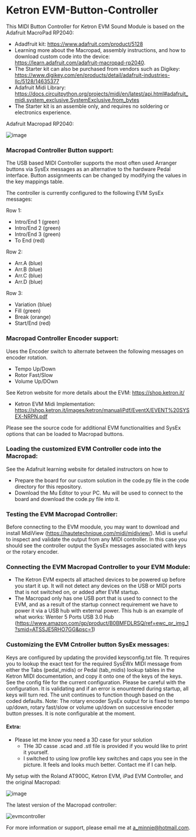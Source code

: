 # Ketron EVM-Button-Controller

This MIDI Button Controller for Ketron EVM Sound Module is based on the Adafruit MacroPad RP2040: 
- Adadfruit kit: https://www.adafruit.com/product/5128
- Learning more about the Macropad, assembly instructions, and how to download custom code into the device: https://learn.adafruit.com/adafruit-macropad-rp2040. 
- The Starter kit can also be purchased from vendors such as Digikey: https://www.digikey.com/en/products/detail/adafruit-industries-llc/5128/14635377
- Adafruit Midi Library: https://docs.circuitpython.org/projects/midi/en/latest/api.html#adafruit_midi.system_exclusive.SystemExclusive.from_bytes
- The Starter kit is an assemble only, and requires no soldering or electronics experience.

Adafruit Macropad RP2040:

![image](https://github.com/user-attachments/assets/6fd9b969-9b77-4c2a-81fc-0f7a34129f4d)

### Macropad Controller Button support:

The USB based MIDI Controller supports the most often used Arranger buttons via SysEx messages as an alternative to the hardware Pedal interface. Button assignmeents can be changed by modifying the values in the key mappings table.

The controller is currently configured to the following EVM SysEx messages:

Row 1:
- Intro/End 1 (green)
- Intro/End 2 (green)
- Intro/End 3 (green)
- To End (red)

Row 2:
- Arr.A (blue)
- Arr.B (blue)
- Arr.C (blue)
- Arr.D (blue)

Row 3:
- Variation (blue)
- Fill (green)
- Break (orange)
- Start/End (red)

### Macropad Controller Encoder support:
Uses the Encoder switch to alternate between the following messages on encoder rotation.
- Tempo Up/Down
- Rotor Fast/Slow
- Volume Up/DOwn

See Ketron website for more details about the EVM: https://shop.ketron.it/
- Ketron EVM Midi Implementation: https://shop.ketron.it/images/ketron/manualiPdf/EventX/EVENT%20SYSEX-NRPN.pdf

Please see the source code for additional EVM functionalities and SysEx options that can be loaded to Macropad buttons.

### Loading the customized EVM Controller code into the Macropad:
See the Adafruit learning website for detailed instructors on how to
-  Prepare the board for our custom solution in the code.py file in the code directory for this repository.
-  Download the Mu Editor to your PC. Mu will be used to connect to the board and download the code.py file into it.

### Testing the EVM Macropad Controller:
Before connecting to the EVM moodule, you may want to download and install MidiView (https://hautetechnique.com/midi/midiview/). Midi is useful to inspect and validate the output from any MIDI controller. In this case you should see the controller output the SysEx messages associated with keys or the rotary encoder.
  
### Connecting the EVM Macropad Controller to your EVM Module: 
- The Ketron EVM expects all attached devices to be powered up before you start it up. It will not detect any devices on the USB or MIDI ports that is not switched on, or added after EVM startup.
- The Macropad only has one USB port that is used to connect to the EVM, and as a result of the startup connect requirement we have to power it via a USB hub with external power. This hub is an example of what works:  Wenter 5 Ports USB 3.0 Hub (https://www.amazon.com/gp/product/B0BMFDLRSQ/ref=ewc_pr_img_1?smid=ATSSJE5RHO7GG&psc=1)

### Customizing the EVM Cntroller button SysEx messages:
Keys are configured by updating the provided keysconfig.txt file. Tt requires you to lookup the exact text for the required SysEWx MIDI message from either the Tabs (pedal_midis) or Pedal (tab_midis) lookup tables in the Ketron MIDI documentation, and copy it onto one of the keys of the keys. See the config file for the current configuration. Please be careful with the configuration. It is validating and if an error is enountered during startup, all keys will turn red. The unit continues to function though based on the coded defaults. 
Note: The rotary encoder SysEx output for is fixed to tempo up/down,  rotary fast/slow or volume up/down on successive encoder button presses. It is note configurable at the moment.

#### Extra:
- Please let me know you need a 3D case for your solution
  - THe 3D casse .scad and .stl file is provided if you would like to print it yourself.
  - I switched to using low profile key switches and caps you see in the picture. It feels and looks much better. Contact me if I can help.

My setup with the Roland AT900C, Ketron EVM, iPad EVM Controller, and the original Macropad:

![image](https://github.com/user-attachments/assets/b157a384-70e0-4774-a011-49b8d7b529fb)

The latest version of the Macropad controller:

![evmcontroller](https://github.com/user-attachments/assets/49323e5a-62fe-4b38-81b6-59a04b765fe2)

For more information or support, please email me at a_minnie@hotmail.com.



